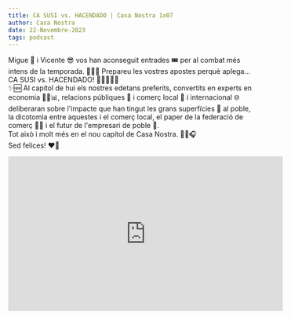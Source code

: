 ```yaml
---
title: CA SUSI vs. HACENDADO | Casa Nostra 1x07
author: Casa Nostra
date: 22-Novembre-2023
tags: podcast
---
```


<p>Migue 🥸 i Vicente 😎 vos han aconseguit entrades 🎟️ per al combat més intens de la temporada. 🥊👊💥
Prepareu les vostres apostes perquè aplega... CA SUSI vs. HACENDADO! 👩‍🍳🆚👨‍💼 
<br>✨🆕 Al capítol de hui els nostres edetans preferits, convertits en experts en economia 🧑‍🏫📊, relacions públiques 👔 i comerç local 📍 i internacional 🌐 deliberaran sobre l&#39;impacte que han tingut les grans superfícies 🏬 al poble, la dicotomia entre aquestes i el comerç local, el paper de la federació de comerç 🛒🏪 i el futur de l&#39;empresari de poble 😬.
<br>Tot això i molt més en el nou capítol de Casa Nostra. 🧍‍♀️🎧
<br>Sed felices! ❤️🫶</p>

<iframe width="560" height="315" src="https://www.youtube.com/embed/bInZmI4MUPs?si=wrSNUTSrERHPICPq" title="YouTube video player" frameborder="0" allow="accelerometer; autoplay; clipboard-write; encrypted-media; gyroscope; picture-in-picture; web-share" referrerpolicy="strict-origin-when-cross-origin" allowfullscreen></iframe>

